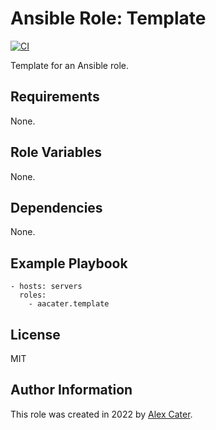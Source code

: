 # Ansible Role: Template

[![CI](https://github.com/aacater/ansible-role-template/workflows/CI/badge.svg?event=push)](https://github.com/aacater/ansible-role-template/actions?query=workflow%3ACI)

Template for an Ansible role.

## Requirements

None.

## Role Variables

None.


## Dependencies

None.

## Example Playbook

    - hosts: servers
      roles:
        - aacater.template

## License

MIT

## Author Information

This role was created in 2022 by [Alex Cater](https://www.aacater.net/).
